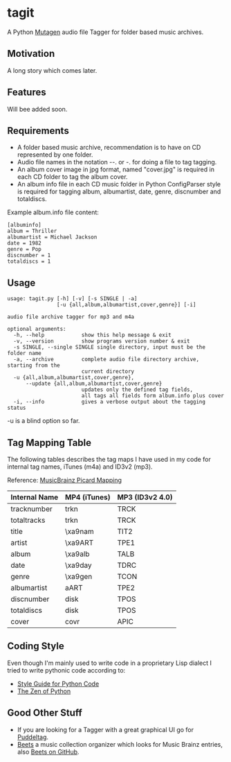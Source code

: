 tagit
=====

A Python [Mutagen] audio file Tagger for folder based music archives.

Motivation
----------
A long story which comes later.

Features
--------
Will bee added soon.

Requirements
------------
- A folder based music archive, recommendation is to have on CD represented by one folder.
- Audio file names in the notation <track>-<titel>-<artist>.<extension> or 
  <titel>-<artist>.<extension> for doing a file to tag tagging. 
- An album cover image in jpg format, named "cover.jpg" is required in each CD folder
  to tag the album cover.
- An album info file in each CD music folder in Python ConfigParser style is
required for tagging album, albumartist, date, genre, discnumber and totaldiscs.

Example album.info file content:
```
[albuminfo]
album = Thriller
albumartist = Michael Jackson
date = 1982
genre = Pop
discnumber = 1
totaldiscs = 1
```

Usage
-----
```
usage: tagit.py [-h] [-v] [-s SINGLE | -a]
                [-u {all,album,albumartist,cover,genre}] [-i]

audio file archive tagger for mp3 and m4a

optional arguments:
  -h, --help            show this help message & exit
  -v, --version         show programs version number & exit
  -s SINGLE, --single SINGLE single directory, input must be the folder name
  -a, --archive         complete audio file directory archive, starting from the 
                        current directory
  -u {all,album,albumartist,cover,genre}, 
      --update {all,album,albumartist,cover,genre}
                        updates only the defined tag fields, 
                        all tags all fields form album.info plus cover
  -i, --info            gives a verbose output about the tagging status
```
-u is a blind option so far.


Tag Mapping Table
-----------------

The following tables describes the tag maps I have used in my code
for internal tag names, iTunes (m4a) and ID3v2 (mp3).

Reference: [MusicBrainz Picard Mapping]

| Internal Name | MP4 (iTunes) | MP3 (ID3v2 4.0) 
|---------------|--------------|-----------------
| tracknumber   | trkn         | TRCK            
| totaltracks   | trkn         | TRCK         
| title         | \xa9nam      | TIT2       
| artist        | \xa9ART      | TPE1
| album         | \xa9alb      | TALB        
| date          | \xa9day      | TDRC        
| genre         | \xa9gen      | TCON
| albumartist   | aART         | TPE2          
| discnumber    | disk         | TPOS
| totaldiscs    | disk         | TPOS
| cover         | covr         | APIC


Coding Style
------------
Even though I'm mainly used to write code in a proprietary Lisp dialect
I tried to write pythonic code according to:
- [Style Guide for Python Code]
- [The Zen of Python]


Good Other Stuff
----------------
- If you are looking for a Tagger with a great graphical UI
  go for [Puddeltag].
- [Beets] a music collection organizer which looks for Music Brainz entries, also  [Beets on GitHub].

[Mutagen]:https://code.google.com/p/mutagen/
[MusicBrainz Picard Mapping]:https://musicbrainz.org/doc/MusicBrainz_Picard/Tags/Mapping
[Style Guide for Python Code]:http://legacy.python.org/dev/peps/pep-0008/
[The Zen of Python]:http://legacy.python.org/dev/peps/pep-0020/
[Puddeltag]:http://puddletag.sourceforge.net/
[Beets]:http://beets.radbox.org/
[Beets on GitHub]:https://github.com/sampsyo/beets
